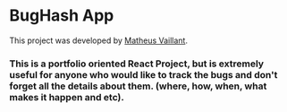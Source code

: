 # BugHash App

This project was developed by [Matheus Vaillant](https://github.com/mathvaillant).

### This is a portfolio oriented React Project, but is extremely useful for anyone who would like to track the bugs and don't forget all the details about them. (where, how, when, what makes it happen and etc).
